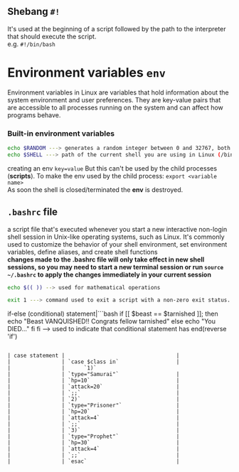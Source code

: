 ## Shebang `#!`
It's used at the beginning of a script followed by the path to the interpreter that should execute the script.  
e.g. `#!/bin/bash`

# Environment variables `env`
Environment variables in Linux are variables that hold information about the system environment and user preferences. They are key-value pairs that are accessible to all processes running on the system and can affect how programs behave.
### Built-in environment variables
```bash 
echo $RANDOM ---> generates a random integer between 0 and 32767, both inclusive
echo $SHELL ---> path of the current shell you are using in Linux (/bin/bash)
```

creating an env ```key=value```
But this can't be used by the child processes (**scripts**). To make the env used by the child process: ```export <variable name>```  
As soon the shell is closed/terminated the **env** is destroyed.

## `.bashrc` file
a script file that's executed whenever you start a new interactive non-login shell session in Unix-like operating systems, such as Linux. It's commonly used to customize the behavior of your shell environment, set environment variables, define aliases, and create shell functions  
**changes made to the .bashrc file will only take effect in new shell sessions, so you may need to start a new terminal session or run `source ~/.bashrc` to apply the changes immediately in your current session**

```bash
echo $(( )) --> used for mathematical operations
```
```bash
exit 1 ---> command used to exit a script with a non-zero exit status. It is typically used to indicate an error condition or some unexpected situation.
```
if-else (conditional) statement|```bash
                        if [[ $beast == $tarnished ]]; then
                                echo "Beast VANQUISHED!! Congrats fellow tarnished"
                        else
                                echo "You DIED..."
                        fi
            fi --> used to indicate that conditional statement has end(reverse 'if')
```

| case statement |                                   |
|                | `case $class in`                  |
|                |      `1)`  
|                | `type="Samurai"`                  |
|                | `hp=10`                           |
|                | `attack=20`                       |
|                | `;;`                              |
|                | `2)`                              |
|                | `type="Prisoner"`                 |
|                | `hp=20`                           |
|                | `attack=4`                        |
|                | `;;`                              |
|                | `3)`                              |
|                | `type="Prophet"`                  |
|                | `hp=30`                           |
|                | `attack=4`                        |
|                | `;;`                              |
|                | `esac`                            |
